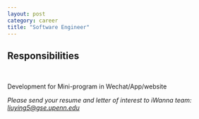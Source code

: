 ```yaml
---
layout: post
category: career
title: "Software Engineer"
---
```



## Responsibilities  
<br/>

Development for Mini-program in Wechat/App/website

*Please send your resume and letter of interest to iWanna team: liuying5@gse.upenn.edu*